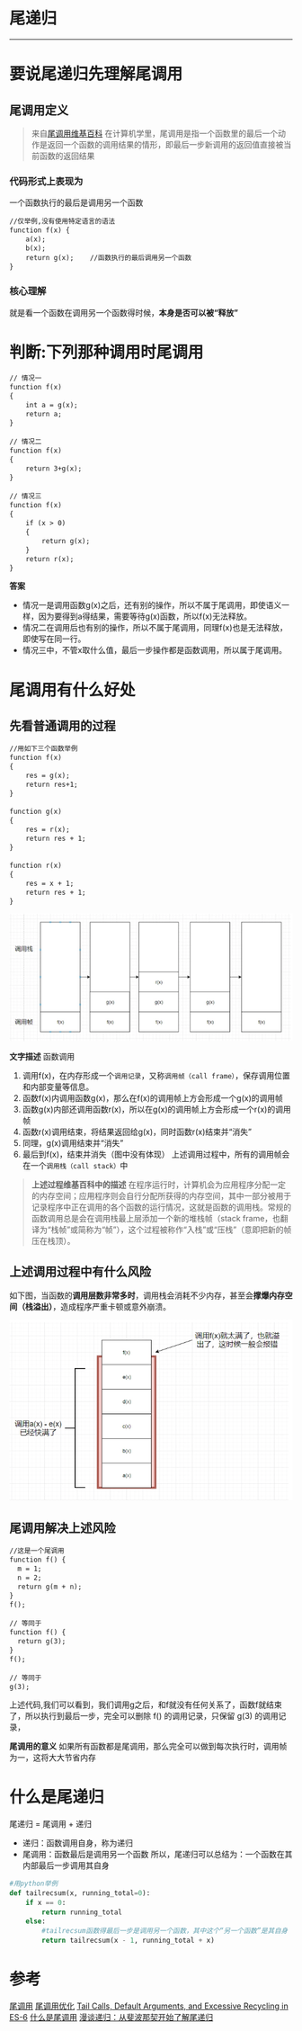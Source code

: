 #   尾递归

---
#    要说尾递归先理解尾调用
##    尾调用定义
>    来自[尾调用维基百科](https://zh.wikipedia.org/wiki/%E5%B0%BE%E8%B0%83%E7%94%A8)    在计算机学里，尾调用是指一个函数里的最后一个动作是返回一个函数的调用结果的情形，即最后一步新调用的返回值直接被当前函数的返回结果
###    代码形式上表现为
一个函数执行的最后是调用另一个函数
```
//仅举例,没有使用特定语言的语法
function f(x) {
    a(x);
    b(x);
    return g(x);    //函数执行的最后调用另一个函数
}
```
###    核心理解
就是看一个函数在调用另一个函数得时候，**本身是否可以被“释放”**

#    判断:下列那种调用时尾调用
```
// 情况一
function f(x)
{
    int a = g(x);
    return a;
}

// 情况二
function f(x)
{
    return 3+g(x);
}

// 情况三
function f(x)
{
    if (x > 0)
    {
        return g(x);
    }
    return r(x);
}
```
**答案**
+    情况一是调用函数g(x)之后，还有别的操作，所以不属于尾调用，即使语义一样，因为要得到a得结果，需要等待g(x)函数，所以f(x)无法释放。
+    情况二在调用后也有别的操作，所以不属于尾调用，同理f(x)也是无法释放，即使写在同一行。
+    情况三中，不管x取什么值，最后一步操作都是函数调用，所以属于尾调用。

#    尾调用有什么好处
##    先看普通调用的过程
```
//用如下三个函数举例
function f(x)
{
    res = g(x);
    return res+1;
}

function g(x)
{
    res = r(x);
    return res + 1;
}

function r(x)
{
    res = x + 1;
    return res + 1;
}
```


![](../images/2020/04/20200414005.png)


**文字描述**
函数调用
1.    调用f(x)，在内存形成一个`调用记录`，又称`调用帧（call frame）`，保存调用位置和内部变量等信息。
2.    函数f(x)内调用函数g(x)，那么在f(x)的调用帧上方会形成一个g(x)的调用帧
3.    函数g(x)内部还调用函数r(x)，所以在g(x)的调用帧上方会形成一个r(x)的调用帧
4.    函数r(x)调用结束，将结果返回给g(x)，同时函数r(x)结束并“消失”
5.    同理，g(x)调用结束并“消失”
6.    最后到f(x)，结束并消失（图中没有体现）
上述调用过程中，所有的调用帧会在一个`调用栈（call stack）`中

>    **上述过程维基百科中的描述**    在程序运行时，计算机会为应用程序分配一定的内存空间；应用程序则会自行分配所获得的内存空间，其中一部分被用于记录程序中正在调用的各个函数的运行情况，这就是函数的调用栈。常规的函数调用总是会在调用栈最上层添加一个新的堆栈帧（stack frame，也翻译为“栈帧”或简称为“帧”），这个过程被称作“入栈”或“压栈”（意即把新的帧压在栈顶）。

##    上述调用过程中有什么风险
如下图，当函数的**调用层数非常多时**，调用栈会消耗不少内存，甚至会**撑爆内存空间（栈溢出）**，造成程序严重卡顿或意外崩溃。


![](../images/2020/04/20200414006.png)



##    尾调用解决上述风险
```
//这是一个尾调用
function f() {
  m = 1;
  n = 2;
  return g(m + n);
}
f();

// 等同于
function f() {
  return g(3);
}
f();

// 等同于
g(3);
```

上述代码,我们可以看到，我们调用g之后，和f就没有任何关系了，函数f就结束了，所以执行到最后一步，完全可以删除 f() 的调用记录，只保留 g(3) 的调用记录，

**尾调用的意义**
如果所有函数都是尾调用，那么完全可以做到每次执行时，调用帧为一，这将大大节省内存

#    什么是尾递归
尾递归 = 尾调用 + 递归
+    递归：函数调用自身，称为递归
+    尾调用：函数最后是调用另一个函数
所以，尾递归可以总结为：一个函数在其内部最后一步调用其自身
```python
#用python举例
def tailrecsum(x, running_total=0):
    if x == 0:
        return running_total
    else:
        #tailrecsum函数得最后一步是调用另一个函数，其中这个“另一个函数”是其自身
        return tailrecsum(x - 1, running_total + x)
```

#    参考
[尾调用](https://zh.wikipedia.org/wiki/%E5%B0%BE%E8%B0%83%E7%94%A8)
[尾调用优化](http://www.ruanyifeng.com/blog/2015/04/tail-call.html)
[Tail Calls, Default Arguments, and Excessive Recycling in ES-6](http://raganwald.com/2015/02/07/tail-calls-defult-arguments-recycling.html)
[什么是尾调用](https://blog.csdn.net/longintchar/article/details/78998081)
[漫谈递归：从斐波那契开始了解尾递归](http://www.voidcn.com/article/p-qdsabmbw-xk.html)
